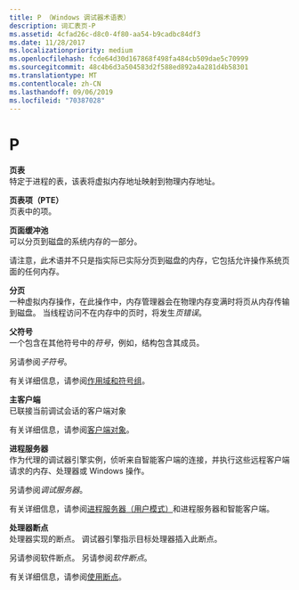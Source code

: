 ```yaml
---
title: P （Windows 调试器术语表）
description: 词汇表页-P
ms.assetid: 4cfad26c-d8c0-4f80-aa54-b9cadbc84df3
ms.date: 11/28/2017
ms.localizationpriority: medium
ms.openlocfilehash: fcde64d30d167868f498fa484cb509dae5c70999
ms.sourcegitcommit: 48c4b6d3a504583d2f588ed892a4a281d4b58301
ms.translationtype: MT
ms.contentlocale: zh-CN
ms.lasthandoff: 09/06/2019
ms.locfileid: "70387028"
---
```

# <a name="p"></a>P


<span id="page_table"></span><span id="PAGE_TABLE"></span>**页表**  
特定于进程的表，该表将虚拟内存地址映射到物理内存地址。

<span id="page_table_entry__pte_"></span><span id="PAGE_TABLE_ENTRY__PTE_"></span>**页表项（PTE）**  
页表中的项。

<span id="paged_pool"></span><span id="PAGED_POOL"></span>**页面缓冲池**  
可以分页到磁盘的系统内存的一部分。

请注意，此术语并不只是指实际已实际分页到磁盘的内存，它包括允许操作系统页面的任何内存。

<span id="paging"></span><span id="PAGING"></span>**分页**  
一种虚拟内存操作，在此操作中，内存管理器会在物理内存变满时将页从内存传输到磁盘。 当线程访问不在内存中的页时，将发生*页错误*。

<span id="parent_symbol"></span><span id="PARENT_SYMBOL"></span>**父符号**  
一个包含在其他符号中的*符号*，例如，结构包含其成员。

另请参阅*子符号*。

有关详细信息，请参阅[作用域和符号组](scopes-and-symbol-groups.md)。

<span id="primary_client"></span><span id="PRIMARY_CLIENT"></span>**主客户端**  
已联接当前调试会话的客户端对象

有关详细信息，请参阅[客户端对象](client-objects.md)。

<span id="process_server"></span><span id="PROCESS_SERVER"></span>**进程服务器**  
作为代理的调试器引擎实例，侦听来自智能客户端的连接，并执行这些远程客户端请求的内存、处理器或 Windows 操作。

另请参阅*调试服务器*。

有关详细信息，请参阅[进程服务器（用户模式）](process-servers--user-mode-.md)和进程服务器和智能客户端。

<span id="processor_breakpoint"></span><span id="PROCESSOR_BREAKPOINT"></span>**处理器断点**  
处理器实现的断点。 调试器引擎指示目标处理器插入此断点。

另请参阅软件断点。 另请参阅*软件断点*。

有关详细信息，请参阅[使用断点](using-breakpoints.md)。

 

 





